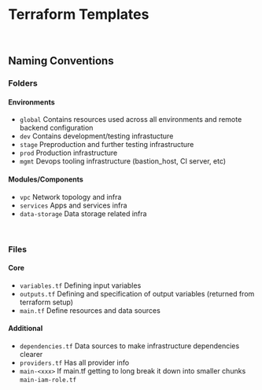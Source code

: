 # Terraform Templates

</br>

## Naming Conventions

### Folders

#### Environments
- `global` Contains resources used across all environments and remote backend configuration
- `dev` Contains development/testing infrastucture
- `stage` Preproduction and further testing infrastructure
- `prod` Production infrastructure
- `mgmt` Devops tooling infrastructure (bastion_host, CI server, etc)

#### Modules/Components
- `vpc` Network topology and infra
- `services` Apps and services infra
- `data-storage` Data storage related infra

</br>

### Files

#### Core
- `variables.tf` Defining input variables
- `outputs.tf` Defining and specification of output variables (returned from terraform setup)
- `main.tf` Define resources and data sources

#### Additional
- `dependencies.tf` Data sources to make infrastructure dependencies clearer
- `providers.tf` Has all provider info
- `main-<xxx>` If main.tf getting to long break it down into smaller chunks `main-iam-role.tf`

